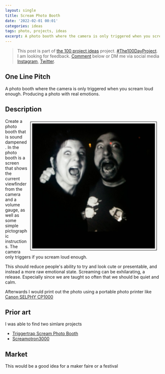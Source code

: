 ```yaml
---
layout: single
title: Scream Photo Booth 
date: '2022-02-01 00:01'
categories: ideas
tags: photo, projects, ideas
excerpt: A photo booth where the camera is only triggered when you scream loud enough. Producing a photo with real emotions
---
```


> This post is part of [the 100 project ideas](https://blog.abluestar.com/projects/2023-100-ideas/) project. [#The100DayProject](https://www.the100dayproject.org/). I am looking for feedback. <a href='#utterances-comments'>Comment</a> below or DM me via social media <a href="https://instagram.com/funvill" rel="nofollow noopener noreferrer"><i class="fab fa-fw fa-instagram" aria-hidden="true"></i><span class="label">Instagram</span></a>, <a href="https://twitter.com/funvill" rel="nofollow noopener noreferrer"><i class="fab fa-fw fa-twitter" aria-hidden="true"></i><span class="label">Twitter</span></a>.

## One Line Pitch

A photo booth where the camera is only triggered when you scream loud enough. Producing a photo with real emotions.

## Description

<img src="/public/uploads/2023/screeming.png" alt="Screaming" style="float: right; margin: 10px; max-width: 400px; border: 1px solid black; padding: 5px"/>Create a photo booth that is sound dampened. In the photo booth is a screen that shows the current viewfinder from the camera and a volume gauge, as well as some simple pictographic instructions. The camera only triggers if you scream loud enough.

This should reduce people's ability to try and look cute or presentable, and instead a more raw emotional state. Screaming can be exhilarating, a release. Especially since we are taught so often that we should be quiet and calm.

Afterwards I would print out the photo using a portable photo printer like [Canon SELPHY CP1000](https://en.canon-me.com/for_home/product_finder/printers/direct_photo/selphy_cp1000/)

## Prior art

I was able to find two simlare projects

- [Triggertrap Scream Photo Booth](https://tethertools.com/blog/create-a-wild-and-unique-event-experience-with-a-scream-photo-booth/)
- [Screamotron3000](https://petapixel.com/2012/06/13/scream-portraits-shot-using-a-photo-booth-triggered-by-sound/)

## Market

This would be a good idea for a maker faire or a festival
